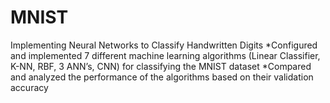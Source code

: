 # MNIST
Implementing Neural Networks to Classify Handwritten Digits
*Configured and implemented 7 different machine learning algorithms (Linear Classifier, K-NN, RBF, 3 ANN’s, CNN) for
classifying the MNIST dataset 
*Compared and analyzed the performance of the algorithms based on their validation accuracy
